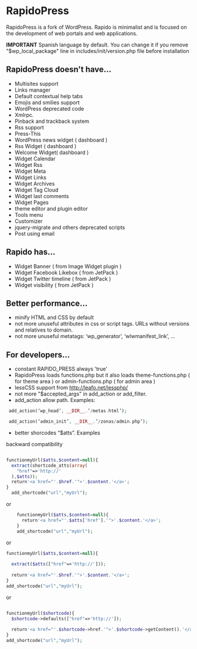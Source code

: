 # RapidoPress
RapidoPress is a fork of WordPress. Rapido is minimalist and is focused on the development of web portals and web applications.

**IMPORTANT** Spanish language by default. You can change it if you remove  "$wp_local_package" line in includes/init/version.php file before installation


## RapidoPress doesn't have...

*   Multisites support
*   Links manager
*   Default contextual help tabs
*   Emojis and smilies support
*   WordPress deprecated code
*   Xmlrpc.
*   Pinback and trackback system
*   Rss support
*   Press-This
*   WordPress news widget ( dashboard )
*   Rss Widget ( dashboard )
*   Welcome Widget( dashboard )
*   Widget Calendar
*   Widget Rss
*   Widget Meta
*   Widget Links
*   Widget Archives
*	Widget Tag Cloud
*   Widget last comments
*   Widget Pages
*   theme editor and plugin editor
*   Tools menu 
*   Customizer
*   jquery-migrate and others deprecated scripts
*   Post using email
  
## Rapido has...

*  Widget Banner ( from Image Widget plugin )
*  Widget Facebook Likebox  ( from JetPack )
*  Widget Twitter timeline ( from JetPack )
*  Widget visibility ( from JetPack )

## Better performance...

*  minify HTML and CSS  by default
*  not more unuseful attributes in css or script tags. URLs without versions and relatives to domain.
*  not more unuseful metatags: ‘wp_generator’, ‘wlwmanifest_link’, ...


## For developers...

* constant RAPIDO_PRESS always 'true'
* RapidoPress loads functions.php but it also loads  theme-functions.php ( for theme area ) or  admin-functions.php ( for admin area ) 
* lessCSS support from http://leafo.net/lessphp/
* not more "$accepted_args" in add_action or add_filter.
* add_action allow path. Examples: 

```php
 add_action(‘wp_head’, __DIR__.’/metas.html’); 
```

```php
 add_action(‘admin_init’, __DIR__.’/zonas/admin.php’);
```

* better shorcodes “$atts”. Examples

backward compatibility

```php

functionmyUrl($atts,$content=null){
  extract(shortcode_atts(array(
    "href"=>'http://'
  ),$atts));
  return'<a href="'.$href.'">'.$content.'</a>';
}
  add_shortcode("url","myUrl");

```

or 


```php
	functionmyUrl($atts,$content=null){
	  return'<a href="'.$atts['href'].'">'.$content.'</a>';
	}
	add_shortcode("url","myUrl");
```

or

```php
functionmyUrl($atts,$content=null){
 
  extract($atts(["href"=>'http://']));
 
  return'<a href="'.$href.'">'.$content.'</a>';
}
add_shortcode("url","myUrl");

```


or

```php

functionmyUrl($shortcode){
  $shortcode->defaults(["href"=>'http://']);
 
  return'<a href="'.$shortcode->href.'">'.$shortcode->getContent().'</a>';
}
add_shortcode("url","myUrl");

```



